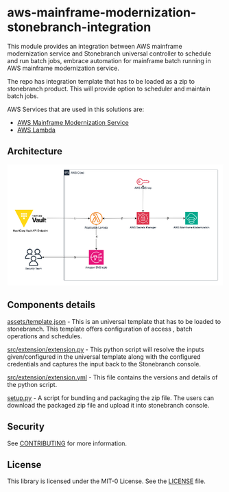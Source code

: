 # aws-mainframe-modernization-stonebranch-integration

This module provides an integration between AWS mainframe modernization service and Stonebranch universal controller to schedule and run batch jobs, embrace automation for mainframe batch running in AWS mainframe modernization service.

The repo has integration template that has to be loaded as a zip to stonebranch product. This will provide option to scheduler and maintain batch jobs.

AWS Services that are used in this solutions are:

- [AWS Mainframe Modernization Service](https://aws.amazon.com/mainframe-modernization/)
- [AWS Lambda](https://aws.amazon.com/lambda/)

## Architecture

![Architecture Diagram](assets/m2-vault-integration.png)
## Components details

[assets/template.json](assets/template.json) - This is an universal template that has to be loaded to stonebranch. This template offers configuration of access , batch operations and schedules.

[src/extension/extension.py](src/extension/extension.py) - This python script will resolve the inputs given/configured in the universal template along with the configured credentials and captures the input back to the Stonebranch console.

[src/extension/extension.yml](src/extension/extension.yml) - This file contains the versions and details of the python script.  

[setup.py](setup.py) - A script for bundling and packaging the zip file. The users can download the packaged zip file and upload it into stonebranch console.

## Security

See [CONTRIBUTING](CONTRIBUTING.md#security-issue-notifications) for more information.

## License

This library is licensed under the MIT-0 License. See the [LICENSE](LICENSE) file.
